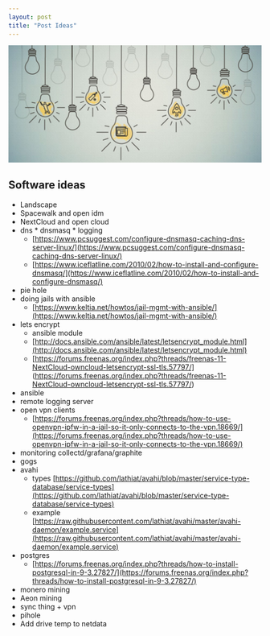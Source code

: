 ```yaml
---
layout: post
title: "Post Ideas"
---
```

![Picture description](/assets/img/ideas.jpg)


## Software ideas
* Landscape
* Spacewalk and open idm
* NextCloud and open cloud
* dns * dnsmasq * logging
	* [https://www.pcsuggest.com/configure-dnsmasq-caching-dns-server-linux/](https://www.pcsuggest.com/configure-dnsmasq-caching-dns-server-linux/)
	* [https://www.iceflatline.com/2010/02/how-to-install-and-configure-dnsmasq/](https://www.iceflatline.com/2010/02/how-to-install-and-configure-dnsmasq/)
* pie hole
* doing jails with ansible
  * [https://www.keltia.net/howtos/jail-mgmt-with-ansible/](https://www.keltia.net/howtos/jail-mgmt-with-ansible/)
* lets encrypt
	* ansible module
	* [http://docs.ansible.com/ansible/latest/letsencrypt_module.html](http://docs.ansible.com/ansible/latest/letsencrypt_module.html)
	* [https://forums.freenas.org/index.php?threads/freenas-11-NextCloud-owncloud-letsencrypt-ssl-tls.57797/] (https://forums.freenas.org/index.php?threads/freenas-11-NextCloud-owncloud-letsencrypt-ssl-tls.57797/)
* ansible
* remote logging server
* open vpn clients
  * [https://forums.freenas.org/index.php?threads/how-to-use-openvpn-ipfw-in-a-jail-so-it-only-connects-to-the-vpn.18669/](https://forums.freenas.org/index.php?threads/how-to-use-openvpn-ipfw-in-a-jail-so-it-only-connects-to-the-vpn.18669/)
* monitoring collectd/grafana/graphite
* gogs
* avahi
	* types [https://github.com/lathiat/avahi/blob/master/service-type-database/service-types](https://github.com/lathiat/avahi/blob/master/service-type-database/service-types)
	* example [https://raw.githubusercontent.com/lathiat/avahi/master/avahi-daemon/example.service](https://raw.githubusercontent.com/lathiat/avahi/master/avahi-daemon/example.service)
* postgres
  * [https://forums.freenas.org/index.php?threads/how-to-install-postgresql-in-9-3.27827/](https://forums.freenas.org/index.php?threads/how-to-install-postgresql-in-9-3.27827/)
* monero mining
* Aeon mining
* sync thing + vpn
* pihole
* Add drive temp to netdata

